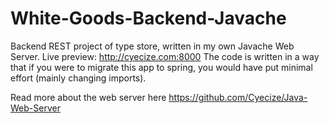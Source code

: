 # White-Goods-Backend-Javache
Backend REST project of type store, written in my own Javache Web Server.
Live preview: http://cyecize.com:8000
The code is written in a way that if you were to migrate this app to spring, you would have put minimal effort (mainly changing imports).

Read more about the web server here https://github.com/Cyecize/Java-Web-Server

